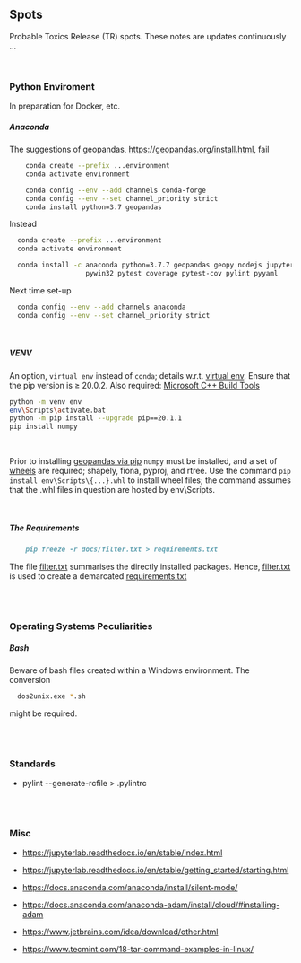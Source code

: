 ## Spots

Probable Toxics Release (TR) spots.  These notes are updates continuously ...

<br>


### Python Enviroment

In preparation for Docker, etc.

##### Anaconda

The suggestions of geopandas, https://geopandas.org/install.html, fail

```bash
    conda create --prefix ...environment
    conda activate environment

    conda config --env --add channels conda-forge
    conda config --env --set channel_priority strict
    conda install python=3.7 geopandas
```

Instead

```bash
  conda create --prefix ...environment
  conda activate environment

  conda install -c anaconda python=3.7.7 geopandas geopy nodejs jupyterlab
                   pywin32 pytest coverage pytest-cov pylint pyyaml    
```

Next time set-up

```bash
  conda config --env --add channels anaconda
  conda config --env --set channel_priority strict
```

<br>

##### VENV

An option, ``virtual env`` instead of ``conda``; details w.r.t. [virtual env](https://packaging.python.org/guides/installing-using-pip-and-virtual-environments/).  Ensure that the pip version is ≥ 20.0.2.  Also required: [Microsoft C++ Build Tools](https://visualstudio.microsoft.com/visual-cpp-build-tools/)

```bash
python -m venv env
env\Scripts\activate.bat
python -m pip install --upgrade pip==20.1.1
pip install numpy
```

<br>

Prior to installing [geopandas via pip](https://geopandas.org/install.html#installing-with-pip) ``numpy`` must be installed, and a set of [wheels](https://www.lfd.uci.edu/~gohlke/pythonlibs/#pyproj) are required; shapely, fiona, pyproj, and rtree.  Use the command `pip install env\Scripts\{...}.whl` to install wheel files; the command assumes that the .whl files in question are hosted by env\Scripts\.

<br>

##### The Requirements

````markdown
    pip freeze -r docs/filter.txt > requirements.txt
````

The file [filter.txt](./docs/filter.txt) summarises the directly installed packages.  Hence, [filter.txt](./docs/filter.txt) is used to create a demarcated [requirements.txt](requirements.txt)


<br>
<br>


### Operating Systems Peculiarities

##### Bash

Beware of bash files created within a Windows environment.  The conversion

```bash
  dos2unix.exe *.sh
```

might be required.


<br>
<br>


### Standards

* pylint --generate-rcfile > .pylintrc


<br>
<br>


### Misc

* https://jupyterlab.readthedocs.io/en/stable/index.html
* https://jupyterlab.readthedocs.io/en/stable/getting_started/starting.html

* https://docs.anaconda.com/anaconda/install/silent-mode/
* https://docs.anaconda.com/anaconda-adam/install/cloud/#installing-adam

* https://www.jetbrains.com/idea/download/other.html

* https://www.tecmint.com/18-tar-command-examples-in-linux/
